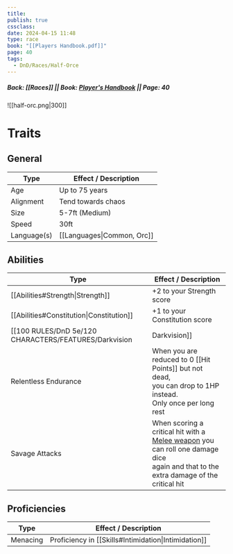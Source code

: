 ```yaml
---
title: 
publish: true
cssclass: 
date: 2024-04-15 11:48
type: race
book: "[[Players Handbook.pdf]]"
page: 40
tags:
  - DnD/Races/Half-Orce
---
```

##### Back: [[Races]] || Book: [Player's Handbook](https://drive.google.com/drive/folders/1O5bhpYizcIT5xxAoLOuzCRht_PVS7VSG?usp=sharing) || Page: 40

![[half-orc.png|300]]

# Traits
## General
| Type        | Effect / Description       |
| ----------- | -------------------------- |
| Age         | Up to 75 years             |
| Alignment   | Tend towards chaos         |
| Size        | 5-7ft (Medium)             |
| Speed       | 30ft                       |
| Language(s) | [[Languages\|Common, Orc]] |
## Abilities
| Type                                                         | Effect / Description                                                                                                                                                                                         |
| ------------------------------------------------------------ | ------------------------------------------------------------------------------------------------------------------------------------------------------------------------------------------------------------ |
| [[Abilities#Strength\|Strength]]                             | +2 to your Strength score                                                                                                                                                                                    |
| [[Abilities#Constitution\|Constitution]]                     | +1 to your Constitution score                                                                                                                                                                                |
| [[100 RULES/DnD 5e/120 CHARACTERS/FEATURES/Darkvision|Darkvision]] | See 60ft in dim light, but only in black and white                                                                                                                                                           |
| Relentless Endurance                                         | When you are reduced to 0 [[Hit Points]] but not dead,<br>you can drop to 1HP instead.<br>Only once per long rest                                                                                            |
| Savage Attacks                                               | When scoring a critical hit with a [Melee weapon](https://benl0.github.io/The-Editors-Dungeon/tags/DnD/Weapons/Melee) you can roll one damage dice<br>again and that to the extra damage of the critical hit |
## Proficiencies
| Type     | Effect / Description                                 |
| -------- | ---------------------------------------------------- |
| Menacing | Proficiency in [[Skills#Intimidation\|Intimidation]] |


